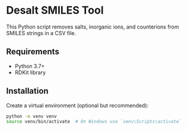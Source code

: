 # Desalt SMILES Tool

This Python script removes salts, inorganic ions, and counterions from SMILES strings in a CSV file.

## Requirements

- Python 3.7+
- RDKit library

## Installation

Create a virtual environment (optional but recommended):

```bash
python -m venv venv
source venv/bin/activate  # On Windows use `venv\Scripts\activate`
